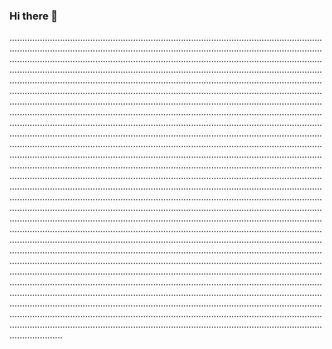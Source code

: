 ### Hi there 👋

.....................................................................................................................................................................................................................................................................................................................................................................................................................................................................................................................................................................................................................................................................................................................................................................................................................................................................................................................................................................................................................................................................................................................................................................................................................................................................................................................................................................................................................................................................................................................................................................................................................................................................................................................................................................................................................................................................................................................................................................................................................................................................................................................................................................................................................................................................................................................................................................................................................................................................................................................................................................................................................................................................................................................................................................................................................................................................................................................................................................................................................................................................................................................................................................................................................................................................................................................................................................................................................................................................................................................................................................................................................................